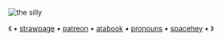![the silly](https://github.com/user-attachments/assets/90cf360b-ce38-4691-8554-bbc0c718f6ff)

《 • [strawpage](https://kolchekks.straw.page) • [patreon](https://www.patreon.com/kolcheks/about) • [atabook](https://kolcheks.atabook.org) • [pronouns](https://en.pronouns.page/@kolchek) • [spacehey](https://spacehey.com/kolcheks) • 》
